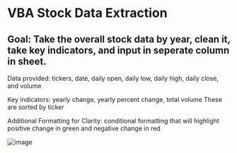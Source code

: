 # VBA Stock Data Extraction

## Goal: Take the overall stock data by year, clean it, take key indicators, and input in seperate column in sheet.

Data provided: tickers, date, daily open, daily low, daily high, daily close, and volume

Key indicators: yearly change, yearly percent change, total volume
These are sorted by ticker 

Additional Formatting for Clarity: conditional formatting that will highlight positive change in green and negative change in red

![image](https://user-images.githubusercontent.com/61367502/109603710-d5ec4f80-7ae7-11eb-8145-801b476bf1d1.png)

